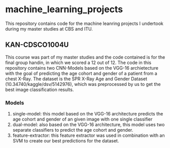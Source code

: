 # machine_learning_projects
This repository contains code for the machine leanring projects I undertook during my master studies at CBS and ITU.

## KAN-CDSCO1004U
This course was part of my master studies and the code contained is for the final group handin, in which we scored a 12 out of 12. The code in this repository contains two CNN-Models based on the VGG-16 archietecture with the goal of predicting the age cohort and gender of a patient from a chest X-Ray. The dataset is the SPR X-Ray Age and Gender Dataset (10.34740/kaggle/dsv/5142976), which was preprocessed by us to get the best image classification results.
### Models
1) single-model: this model based on the VGG-16 architecture predicts the age cohort and gender of an given image with one single classifier
2) dual-model: also based on the VGG-16 architecture, this model uses two separate classifiers to predict the age cohort and gender.
3) feature-extractor: this feature extractor was used in combination with an SVM to create our best predictions for the dataset.

